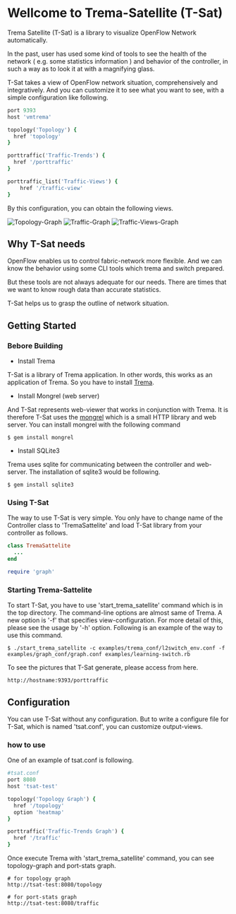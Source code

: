 Wellcome to Trema-Satellite (T-Sat)
==================================

Trema Satellite (T-Sat) is a library to visualize OpenFlow Network automatically.

In the past, user has used some kind of tools to see the health of the network 
( e.g. some statistics information ) and behavior of the controller, 
in such a way as to look it at with a magnifying glass.

T-Sat takes a view of OpenFlow network situation, comprehensively and integratively.
And you can customize it to see what you want to see, with a simple configuration like following.

```ruby
port 9393
host 'vmtrema'

topology('Topology') {
  href 'topology'
}

porttraffic('Traffic-Trends') {
  href '/porttraffic'
}

porttraffic_list('Traffic-Views') {
	href '/traffic-view'
}
```

By this configuration, you can obtain the following views.

![Topology-Graph](http://userlocalhost2000.github.io/trema-satellite/images/scr_topology.png)
![Traffic-Graph](http://userlocalhost2000.github.io/trema-satellite/images/scr_traffic.png)
![Traffic-Views-Graph](http://userlocalhost2000.github.io/trema-satellite/images/scr_traffic_views.png)


Why T-Sat needs
---------------

OpenFlow enables us to control fabric-network more flexible. And we can know the behavior using some CLI tools which trema and switch prepared.

But these tools are not always adequate for our needs. There are times that we want to know rough data than accurate statistics.

T-Sat helps us to grasp the outline of network situation.


Getting Started
---------------

### Bebore Building

* Install Trema

T-Sat is a library of Trema application. In other words, 
this works as an application of Trema. So you have to install <a href="http://trema.github.io/trema">Trema</a>.

* Install Mongrel (web server)

And T-Sat represents web-viewer that works in conjunction with Trema. 
It is therefore T-Sat uses the <a href='http://rubygems.org/gems/mongrel'>mongrel</a> which is a small HTTP library and web server.
You can install mongrel with the following command

    $ gem install mongrel

* Install SQLite3

Trema uses sqlite for communicating between the controller and web-server.
The installation of sqlite3 would be following.

    $ gem install sqlite3

### Using T-Sat

The way to use T-Sat is very simple. 
You only have to change name of the Controller class to 
'TremaSattelite' and load T-Sat library from your controller as follows.

```ruby
class TremaSattelite
  ...
end

require 'graph'
```

### Starting Trema-Sattelite

To start T-Sat, you have to use 'start_trema_satellite' command which is in the top directory. The command-line options are almost same of Trema. A new option is '-f' that specifies view-configuration. For more detail of this, please see the usage by '-h' option. Following is an example of the way to use this command.

    $ ./start_trema_satellite -c examples/trema_conf/l2switch_env.conf -f examples/graph_conf/graph.conf examples/learning-switch.rb

To see the pictures that T-Sat generate, please access from here.

    http://hostname:9393/porttraffic


Configuration
-------------

You can use T-Sat without any configuration. But to write 
a configure file for T-Sat, which is named 'tsat.conf', you can
customize output-views.

### how to use

One of an example of tsat.conf is following.

```ruby
#tsat.conf
port 8080
host 'tsat-test'

topology('Topology Graph') {
  href '/topology'
  option 'heatmap'
}

porttraffic('Traffic-Trends Graph') {
  href '/traffic'
}
```

Once execute Trema with 'start_trema_satellite' command, you can see topology-graph and port-stats graph.

    # for topology graph
    http://tsat-test:8080/topology

    # for port-stats graph
    http://tsat-test:8080/traffic
